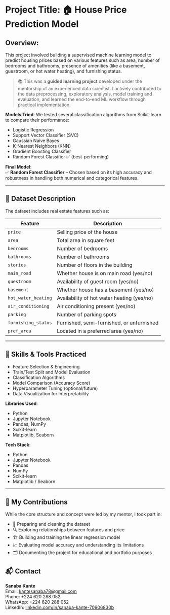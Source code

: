 # Project Title: 🏠 House Price Prediction Model

## Overview:
This project involved building a supervised machine learning model to predict housing prices based on various features such as area, number of bedrooms and bathrooms, presence of amenities (like a basement, guestroom, or hot water heating), and furnishing status. 
> 📚 This was a **guided learning project** developed under the mentorship of an experienced data scientist. I actively contributed to the data preprocessing, exploratory analysis, model training and evaluation, and learned the end-to-end ML workflow through practical implementation.

**Models Tried**:
We tested several classification algorithms from Scikit-learn to compare their performance:

- Logistic Regression  
- Support Vector Classifier (SVC)  
- Gaussian Naive Bayes  
- K-Nearest Neighbors (KNN)  
- Gradient Boosting Classifier  
- Random Forest Classifier ✅ (best-performing)

**Final Model**:  
✅ **Random Forest Classifier** – Chosen based on its high accuracy and robustness in handling both numerical and categorical features.

---

## 🧾 Dataset Description

The dataset includes real estate features such as:

| Feature              | Description                               |
|----------------------|-------------------------------------------|
| `price`              | Selling price of the house                |
| `area`               | Total area in square feet                 |
| `bedrooms`           | Number of bedrooms                        |
| `bathrooms`          | Number of bathrooms                       |
| `stories`            | Number of floors in the building          |
| `main_road`          | Whether house is on main road (yes/no)    |
| `guestroom`          | Availability of guest room (yes/no)       |
| `basement`           | Whether house has a basement (yes/no)     |
| `hot_water_heating`  | Availability of hot water heating (yes/no)|
| `air_conditioning`   | Air conditioning present (yes/no)         |
| `parking`            | Number of parking spots                   |
| `furnishing_status`  | Furnished, semi-furnished, or unfurnished |
| `pref_area`          | Located in a preferred area (yes/no)      |

---

## 🧠 Skills & Tools Practiced

- Feature Selection & Engineering
- Train/Test Split and Model Evaluation
- Classification Algorithms
- Model Comparison (Accuracy Score)
- Hyperparameter Tuning (optional/future)
- Data Visualization for Interpretability

**Libraries Used**:
- Python
- Jupyter Notebook
- Pandas, NumPy
- Scikit-learn
- Matplotlib, Seaborn


**Tech Stack**:
- Python
- Jupyter Notebook
- Pandas
- NumPy
- Scikit-learn
- Matplotlib / Seaborn

---

## 🧩 My Contributions

While the core structure and concept were led by my mentor, I took part in:

- 📂 Preparing and cleaning the dataset
- 🔍 Exploring relationships between features and price
- 🏗️ Building and training the linear regression model
- 📈 Evaluating model accuracy and understanding its limitations
- 🗂️ Documenting the project for educational and portfolio purposes

## 📬 Contact

**Sanaba Kante**  
Email: [kantesanaba78@gmail.com](mailto:kantesanaba78@gmail.com)  
Phone: +224 620 288 052  
WhatsApp: +224 620 288 052  
LinkedIn: [linkedin.com/in/sanaba-kante-70906830b](https://www.linkedin.com/in/sanaba-kante-70906830b)

